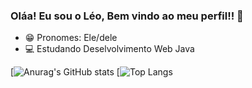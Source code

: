 ### Oláa! Eu sou o Léo, Bem vindo ao meu perfil!! 👋
- 😁 Pronomes: Ele/dele
- 💻 Estudando Deselvolvimento Web Java

[![Anurag's GitHub stats](https://github-readme-stats.vercel.app/api?username=GoncalvessLeo&show_icons=true&theme=tokyonight)
[![Top Langs](https://github-readme-stats.vercel.app/api/top-langs/?username=GoncalvessLeo&layout=compact&theme=tokyonight)


